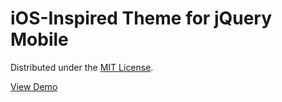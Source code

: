 iOS-Inspired Theme for jQuery Mobile
======

Distributed under the [MIT License](http://en.wikipedia.org/wiki/MIT_License).

[View Demo](http://taitems.github.com/iOS-Inspired-jQuery-Mobile-Theme/)